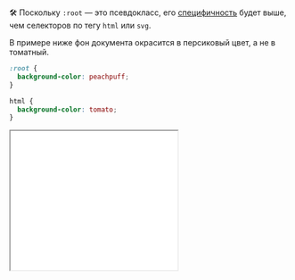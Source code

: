 🛠 Поскольку `:root` — это псевдокласс, его [специфичность](/css/specificity) будет выше, чем селекторов по тегу `html` или `svg`.

В примере ниже фон документа окрасится в персиковый цвет, а не в томатный.

```css
:root {
  background-color: peachpuff;
}

html {
  background-color: tomato;
}
```

<iframe title="Псевдокласс :root — Дока" src="../demos/root/" height="250"></iframe>
